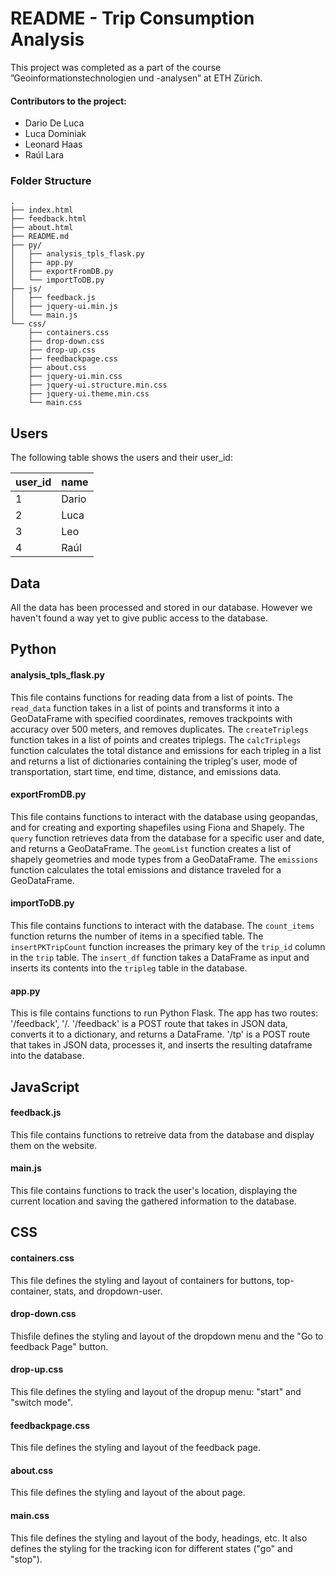 # README - Trip Consumption Analysis

This project was completed as a part of the course ”Geoinformationstechnologien und -analysen” at ETH Zürich.

#### Contributors to the project:
* Dario De Luca
* Luca Dominiak
* Leonard Haas
* Raúl Lara

### Folder Structure

```
.
├── index.html
├── feedback.html
├── about.html
├── README.md
├── py/
│   ├── analysis_tpls_flask.py
│   ├── app.py
│   ├── exportFromDB.py
│   └── importToDB.py
├── js/
│   ├── feedback.js
│   ├── jquery-ui.min.js
│   └── main.js
└── css/
    ├── containers.css
    ├── drop-down.css
    ├── drop-up.css
    ├── feedbackpage.css
    ├── about.css
    ├── jquery-ui.min.css
    ├── jquery-ui.structure.min.css
    ├── jquery-ui.theme.min.css
    └── main.css
```

## Users

The following table shows the users and their user_id:

| user_id | name |
|---|---|
| 1 | Dario|
| 2 | Luca |
| 3 | Leo |
| 4 | Raúl |

## Data

All the data has been processed and stored in our database. However we haven't found a way yet to give public access to the database.

## Python

#### analysis_tpls_flask.py

This file contains functions for reading data from a list of points. The `read_data` function takes in a list of points and transforms it into a GeoDataFrame with specified coordinates, removes trackpoints with accuracy over 500 meters, and removes duplicates. The `createTriplegs` function takes in a list of points and creates triplegs. The `calcTriplegs` function calculates the total distance and emissions for each tripleg in a list and returns a list of dictionaries containing the tripleg's user, mode of transportation, start time, end time, distance, and emissions data.

#### exportFromDB.py

This file contains functions to interact with the database using geopandas, and for creating and exporting shapefiles using Fiona and Shapely. The `query` function retrieves data from the database for a specific user and date, and returns a GeoDataFrame. The `geomList` function creates a list of shapely geometries and mode types from a GeoDataFrame. The `emissions` function calculates the total emissions and distance traveled for a GeoDataFrame.

#### importToDB.py

This file contains functions to interact with the database. The `count_items` function returns the number of items in a specified table. The `insertPKTripCount` function increases the primary key of the `trip_id` column in the `trip` table. The `insert_df` function takes a DataFrame as input and inserts its contents into the `tripleg` table in the database.

#### app.py

This is file contains functions to run Python Flask. The app has two routes: '/feedback', '/.
'/feedback' is a POST route that takes in JSON data, converts it to a dictionary, and returns a DataFrame. '/tp' is a POST route that takes in JSON data, processes it, and inserts the resulting dataframe into the database.

## JavaScript

#### feedback.js

This file contains functions to retreive data from the database and display them on the website.

#### main.js

This file contains functions to track the user's location, displaying the current location and saving the gathered information to the database.

## CSS

#### containers.css

This file defines the styling and layout of containers for buttons, top-container, stats, and dropdown-user.

#### drop-down.css

Thisfile defines the styling and layout of the dropdown menu and the "Go to feedback Page" button.

#### drop-up.css

This file defines the styling and layout of the dropup menu: "start" and "switch mode".

#### feedbackpage.css

This file defines the styling and  layout of the feedback page.

#### about.css

This file defines the styling and layout of the about page.

#### main.css

This file defines the styling and layout of the body, headings, etc. It also defines the styling for the tracking icon for different states ("go" and "stop").
